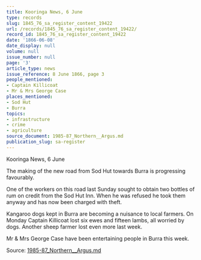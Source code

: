 ```yaml
---
title: Kooringa News, 6 June
type: records
slug: 1845_76_sa_register_content_19422
url: /records/1845_76_sa_register_content_19422/
record_id: 1845_76_sa_register_content_19422
date: '1866-06-08'
date_display: null
volume: null
issue_number: null
page: '3'
article_type: news
issue_reference: 8 June 1866, page 3
people_mentioned:
- Captain Killicoat
- Mr & Mrs George Case
places_mentioned:
- Sod Hut
- Burra
topics:
- infrastructure
- crime
- agriculture
source_document: 1985-87_Northern__Argus.md
publication_slug: sa-register
---
```


Kooringa News, 6 June

The making of the new road from Sod Hut towards Burra is progressing favourably.

One of the workers on this road last Sunday sought to obtain two bottles of rum on credit from the Sod Hut Inn.  When he was refused he took them anyway and has now been charged with theft.

Kangaroo dogs kept in Burra are becoming a nuisance to local farmers.  On Monday Captain Killicoat lost six ewes and fifteen lambs, all worried by dogs.  Another sheep farmer lost even more last week.

Mr & Mrs George Case have been entertaining people in Burra this week.

Source: [1985-87_Northern__Argus.md](/downloads/markdown/1985-87_Northern__Argus.md)
